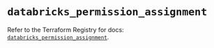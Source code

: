 # `databricks_permission_assignment`

Refer to the Terraform Registry for docs: [`databricks_permission_assignment`](https://registry.terraform.io/providers/databricks/databricks/1.36.1/docs/resources/permission_assignment).
